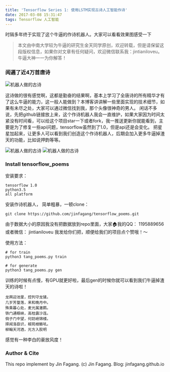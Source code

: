 ```yaml
---
title: 'Tensorflow Series 1: 使用LSTM实现古诗人工智能作诗'
date: 2017-03-08 15:31:47
tags: Tensorflow 人工智能
---
```

时隔多年终于实现了这个牛逼的作诗机器人。大家可以看看效果图感受一下
<!-- more -->
> 本文由中南大学较为牛逼的研究生金天同学原创，欢迎转载，但是请保留这段版权信息，如果你对文章有任何疑问，欢迎微信联系我：jintianiloveu。牛逼大神一一为你解答！

### 阅遍了近4万首唐诗

![机器人做的古诗](http://ofwzcunzi.bkt.clouddn.com/LSRjdHmHhOWemUmd.png)

这诗做的很有感觉啊，这都是勤奋的结果啊，基本上学习了全唐诗的所有精华才有了这么牛逼的能力，这一般人能做到？本博客讲讲解一些里面实现的技术细节，如果有未尽之处，大家可以通过微信找到我，那个头像很神奇的男人。
闲话不多说，先把github链接放上来，这个作诗机器人我会一直维护，如果大家因为时间太紧没有时间看，可以给这个项目star一下或者fork，我一推送更新你就能看到，主要是为了修复一些api问题，tensorflow虽然到了1.0，但是api还是会变化。
把星星加起来，让更多人可以看到我们创造这个作诗机器人，后期会加入更多牛逼掉渣天的功能，比如说押韵等等。

![机器人做的古诗](http://ofwzcunzi.bkt.clouddn.com/ZHMKE1xE9S3Q3tOo.png)
![机器人做的古诗](http://ofwzcunzi.bkt.clouddn.com/EZPgxTi5ZBrBXK8p.png)

### Install tensorflow_poems

安装要求：
```
tensorflow 1.0
python3.5
all platform
```

安装作诗机器人， 简单粗暴，一顿clone：
```
git clone https://github.com/jinfagang/tensorflow_poems.git
```
由于数据大小的原因我没有把数据放到repo里面，大家🏠我的QQ： 1195889656 或者微信： jintianiloveu 我发给你们把，顺便给我们的项目点个赞哦！～

使用方法：
```
# for train
python3 tang_poems.py train

# for generate
python3 tang_poems.py gen
```

训练的时候有点慢，有GPU就更好啦，最后gen的时候你就可以看到我们牛逼掉渣天的诗啦！

```
龙舆迎池里，控列守龙猱。
几岁芳篁落，来和晚月中。
殊乘暮心处，麦光属激羁。
铁门通眼峡，高桂露沙连。
倘子门中望，何妨嶮锦楼。
择闻洛臣识，椒苑根觞吼。
柳翰天河酒，光方入胶明
```
感觉有一种李白的豪放风度！

### Author & Cite
This repo implement by Jin Fagang.
(c) Jin Fagang.
Blog: jinfagang.github.io
